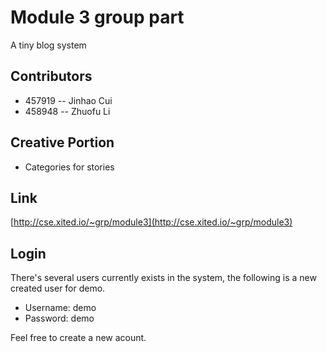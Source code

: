 # Module 3 group part

A tiny blog system

## Contributors
 - 457919 -- Jinhao Cui
 - 458948 -- Zhuofu Li

## Creative Portion

 - Categories for stories


## Link

[http://cse.xited.io/~grp/module3](http://cse.xited.io/~grp/module3)

## Login
There's several users currently exists in the system, the following is a new created user for demo.
 - Username: demo
 - Password: demo

Feel free to create a new acount.